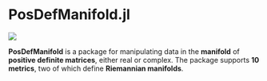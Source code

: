 # PosDefManifold.jl

[![](https://img.shields.io/badge/docs-dev-blue.svg)](https://Marco-Congedo.github.io/PosDefManifold.jl/latest)

**PosDefManifold** is a package for manipulating data in the **manifold** of **positive definite matrices**, either real or complex.
The package supports **10 metrics**, two of which define **Riemannian manifolds**.  
